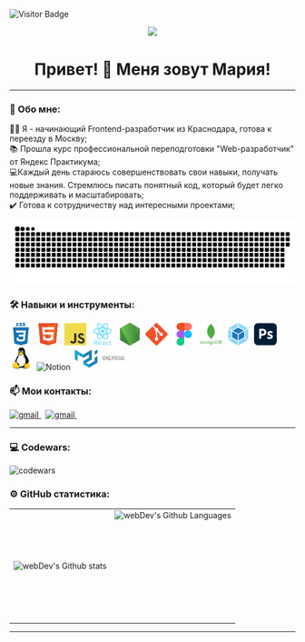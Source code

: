![Visitor Badge](https://visitor-badge.laobi.icu/badge?page_id=marusillda)
<div id="header" align="center">
  <img src="https://media.giphy.com/media/3kPDmoWdBpQPNhCnUG/giphy.gif" width="190"/> 
</div> 
 <h1 align="center"> Привет! 👋 Меня зовут Мария! </h1>
  
--- 

 ### :memo: Обо мне: 
 
:woman_technologist: Я - начинающий Frontend-разработчик из Краснодара, готова к переезду в Москву;<br> 
:books: Прошла курс профессиональной переподготовки "Web-разработчик" от Яндекс Практикума;<br>
:computer:Каждый день стараюсь совершенствовать свои навыки, получать новые знания. Стремлюсь писать понятный код, который будет легко поддерживать и масштабировать;<br> 
:heavy_check_mark: Готова к сотрудничеству над интересными проектами;<br>


<p align="center">  
 <img width="600" src="images/github-snake.svg" alt="snake"/>  
</p>





### :hammer_and_wrench: Навыки и инструменты:
<div>
  <img src="https://github.com/devicons/devicon/blob/master/icons/css3/css3-plain-wordmark.svg"  title="CSS3" alt="CSS" width="40" height="40"/>&nbsp;
  <img src="https://github.com/devicons/devicon/blob/master/icons/html5/html5-original.svg" title="HTML5" alt="HTML" width="40" height="40"/>&nbsp;
  <img src="https://github.com/devicons/devicon/blob/master/icons/javascript/javascript-original.svg" title="JavaScript" alt="JavaScript" width="40" height="40"/>&nbsp;
  <img src="https://github.com/devicons/devicon/blob/master/icons/react/react-original-wordmark.svg" title="React" alt="React" width="40" height="40"/>&nbsp;
   <img src="https://github.com/devicons/devicon/blob/master/icons/nodejs/nodejs-original.svg" title="nodejs" alt="nodejs" width="40" height="40"/>&nbsp
   <img src="https://github.com/devicons/devicon/blob/master/icons/git/git-original.svg" title="git" alt="git" width="40" height="40"/>&nbsp
  <img src="https://raw.githubusercontent.com/devicons/devicon/1119b9f84c0290e0f0b38982099a2bd027a48bf1/icons/figma/figma-original.svg" title="Figma" alt="Figma" width="40" height="40"/>&nbsp;
  <img src="https://raw.githubusercontent.com/devicons/devicon/1119b9f84c0290e0f0b38982099a2bd027a48bf1/icons/mongodb/mongodb-plain-wordmark.svg" title="Mongodb" alt="Mongodb" width="40" height="40"/>&nbsp;
 <img src="https://github.com/devicons/devicon/blob/master/icons/webpack/webpack-original.svg" title="Webpack"  alt="Webpack" width="40" height="40"/>&nbsp;
    <img src="https://github.com/devicons/devicon/blob/master/icons/photoshop/photoshop-plain.svg" title="photoshop" alt="photoshop" width="40" height="40"/>&nbsp;
    <img src="https://github.com/devicons/devicon/blob/master/icons/linux/linux-original.svg" title="linux" alt="linux" width="40" height="40"/>&nbsp;
  <img src="https://upload.wikimedia.org/wikipedia/commons/e/e9/Notion-logo.svg" title="Notion" alt="Notion" width="40" height="40"/>&nbsp;
   <img src="https://github.com/devicons/devicon/blob/master/icons/materialui/materialui-original.svg" title="MaterialUI" alt="MaterialUI" width="40" height="40"/>&nbsp;
    <img src="https://raw.githubusercontent.com/devicons/devicon/1119b9f84c0290e0f0b38982099a2bd027a48bf1/icons/express/express-original-wordmark.svg"  title="Express" alt="Express" width="40" height="40"/>&nbsp;
</div>





### :mailbox: Мои контакты:

  <div id="badges">
    <a href="https://t.me/marusillda" target="_blank">
      <img src="https://cdn.iconscout.com/icon/free/png-512/free-telegram-1868973-1583137.png?f=avif&w=256" width="40" height="40" alt="gmail" />
    </a>&nbsp;
      <a href="mailto:maria.dobrorodnova@gmail.com" target="_blank">
      <img src="https://cdn.iconscout.com/icon/free/png-512/free-gmail-3521453-2944897.png?f=avif&w=256" width="40" height="40" alt="gmail" />
    </a>&nbsp;
  </div>


---
### 💻 Codewars:

![codewars](https://www.codewars.com/users/marusillda/badges/large)

### ⚙️ GitHub статистика:  

<table>
  <tr>
    <td>
      <img align="left" src="http://github-readme-streak-stats.herokuapp.com?user=marusillda&theme=dark&background=000000" alt="webDev's Github stats" />
    </td>
    <td>
      <img height="195px" align="right" alt="webDev's Github Languages" src="https://github-readme-stats-sigma-five.vercel.app/api/top-langs/?username=marusillda&layout=compact&theme=vision-friendly-dark" />
    </td>
  </tr>
</table>

---






